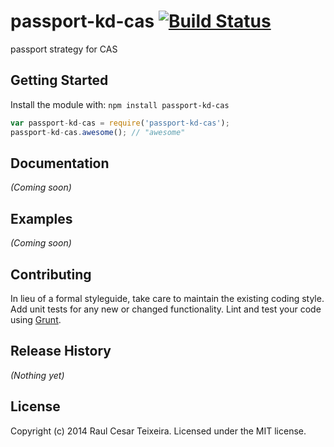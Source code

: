 # passport-kd-cas [![Build Status](https://secure.travis-ci.org/raulcesar/passport-kd-cas.png?branch=master)](http://travis-ci.org/raulcesar/passport-kd-cas)

passport strategy for CAS

## Getting Started
Install the module with: `npm install passport-kd-cas`

```javascript
var passport-kd-cas = require('passport-kd-cas');
passport-kd-cas.awesome(); // "awesome"
```

## Documentation
_(Coming soon)_

## Examples
_(Coming soon)_

## Contributing
In lieu of a formal styleguide, take care to maintain the existing coding style. Add unit tests for any new or changed functionality. Lint and test your code using [Grunt](http://gruntjs.com/).

## Release History
_(Nothing yet)_

## License
Copyright (c) 2014 Raul Cesar Teixeira. Licensed under the MIT license.
